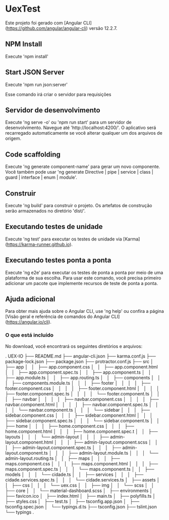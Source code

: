 # UexTest

Este projeto foi gerado com [Angular CLI] (https://github.com/angular/angular-cli) versão 12.2.7.

## NPM Install

Execute 'npm install'

## Start JSON Server

Execute 'npm run json:server'

Esse comando irá criar o servidor para requisições

## Servidor de desenvolvimento

Execute 'ng serve -o' ou 'npm run start' para um servidor de desenvolvimento. Navegue até 'http://localhost:4200/'. O aplicativo será recarregado automaticamente se você alterar qualquer um dos arquivos de origem.

## Code scaffolding

Execute 'ng generate component-name' para gerar um novo componente. Você também pode usar 'ng generate Directive | pipe | service | class | guard | interface | enum | module'.

## Construir

Execute 'ng build' para construir o projeto. Os artefatos de construção serão armazenados no diretório 'dist/'.

## Executando testes de unidade

Execute 'ng test' para executar os testes de unidade via [Karma] (https://karma-runner.github.io).

## Executando testes ponta a ponta

Execute 'ng e2e' para executar os testes de ponta a ponta por meio de uma plataforma de sua escolha. Para usar este comando, você precisa primeiro adicionar um pacote que implemente recursos de teste de ponta a ponta.

## Ajuda adicional

Para obter mais ajuda sobre o Angular CLI, use 'ng help' ou confira a página [Visão geral e referência de comandos do Angular CLI] (https://angular.io/cli).

### O que está incluído

No download, você encontrará os seguintes diretórios e arquivos:

.
UEX-IO
├── README.md
├── angular-cli.json
├── karma.conf.js
├── package-lock.json
├── package.json
├── protractor.conf.js
├── src
│   ├── app
│   │   ├── app.component.css
│   │   ├── app.component.html
│   │   ├── app.component.spec.ts
│   │   ├── app.component.ts
│   │   ├── app.module.ts
│   │   ├── app.routing.ts
│   │   ├── components
│   │   │   ├── components.module.ts
│   │   │   ├── footer
│   │   │   │   ├── footer.component.css
│   │   │   │   ├── footer.component.html
│   │   │   │   ├── footer.component.spec.ts
│   │   │   │   └── footer.component.ts
│   │   │   ├── navbar
│   │   │   │   ├── navbar.component.css
│   │   │   │   ├── navbar.component.html
│   │   │   │   ├── navbar.component.spec.ts
│   │   │   │   └── navbar.component.ts
│   │   │   └── sidebar
│   │   │       ├── sidebar.component.css
│   │   │       ├── sidebar.component.html
│   │   │       ├── sidebar.component.spec.ts
│   │   │       └── sidebar.component.ts
│   │   ├── home
│   │   │   ├── home.component.css
│   │   │   ├── home.component.html
│   │   │   ├── home.component.spec.t
│   │   ├── layouts
│   │   │   └── admin-layout
│   │   │       ├── admin-layout.component.html
│   │   │       ├── admin-layout.component.scss
│   │   │       ├── admin-layout.component.spec.ts
│   │   │       ├── admin-layout.component.ts
│   │   │       ├── admin-layout.module.ts
│   │   │       └── admin-layout.routing.ts
│   │   ├── maps
│   │   │   ├── maps.component.css
│   │   │   ├── maps.component.html
│   │   │   ├── maps.component.spec.ts
│   │   │   └── maps.component.ts
│   │   ├── models
│   │   │   └── cidade.ts
│   │   ├── services
│   │   │   ├── cidade.services.spec.ts
│   │   │   └── cidade.services.ts
│   ├── assets
│   │   ├── css
│   │   │   └── uex.css
│   │   ├── img
│   │   └── scss
│   │       ├── core
│   │       └── material-dashboard.scss
│   ├── environments
│   ├── favicon.ico
│   ├── index.html
│   ├── main.ts
│   ├── polyfills.ts
│   ├── styles.css
│   ├── test.ts
│   ├── tsconfig.app.json
│   ├── tsconfig.spec.json
│   └── typings.d.ts
├── tsconfig.json
├── tslint.json
└── typings
.

